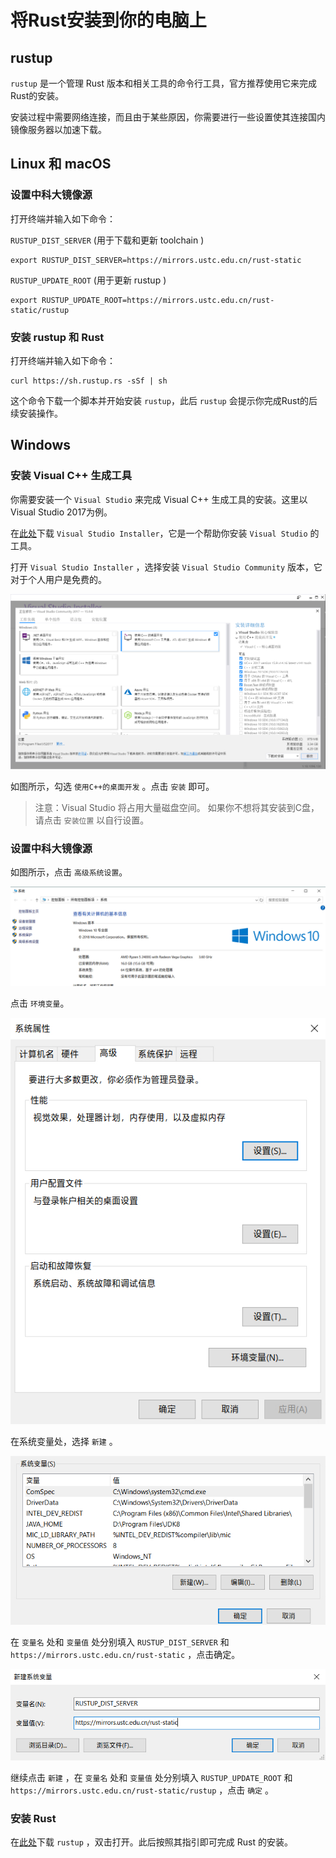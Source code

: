 # 将Rust安装到你的电脑上
## rustup
`rustup` 是一个管理 Rust 版本和相关工具的命令行工具，官方推荐使用它来完成Rust的安装。

安装过程中需要网络连接，而且由于某些原因，你需要进行一些设置使其连接国内镜像服务器以加速下载。

## Linux 和 macOS
### 设置中科大镜像源
打开终端并输入如下命令：

`RUSTUP_DIST_SERVER` (用于下载和更新 toolchain )
```
export RUSTUP_DIST_SERVER=https://mirrors.ustc.edu.cn/rust-static
```
`RUSTUP_UPDATE_ROOT` (用于更新 rustup )
```
export RUSTUP_UPDATE_ROOT=https://mirrors.ustc.edu.cn/rust-static/rustup
```
### 安装 rustup 和 Rust

打开终端并输入如下命令：
```shell
curl https://sh.rustup.rs -sSf | sh
```
这个命令下载一个脚本并开始安装 `rustup`，此后 `rustup` 会提示你完成Rust的后续安装操作。
## Windows
### 安装 Visual C++ 生成工具
你需要安装一个 `Visual Studio` 来完成 Visual C++ 生成工具的安装。这里以Visual Studio 2017为例。

在[此处](https://visualstudio.microsoft.com/zh-hans/thank-you-downloading-visual-studio/?sku=Community&rel=15)下载 `Visual Studio Installer`，它是一个帮助你安装 `Visual Studio` 的工具。

打开 `Visual Studio Installer` ，选择安装 `Visual Studio Community` 版本，它对于个人用户是免费的。

![visual-studio-installer](../images/chapter1/1.2/visual-studio-installer.jpg)

如图所示，勾选 `使用C++的桌面开发` 。点击 `安装` 即可。

>注意：Visual Studio 将占用大量磁盘空间。
如果你不想将其安装到C盘，请点击 `安装位置` 以自行设置。

### 设置中科大镜像源
如图所示，点击 `高级系统设置`。

![system](../images/chapter1/1.2/system.jpg)

点击 `环境变量`。

![advance](../images/chapter1/1.2/advance.jpg)

在系统变量处，选择 `新建` 。

![environment-variables](../images/chapter1/1.2/environment-variables.jpg)

在 `变量名` 处和 `变量值` 处分别填入 `RUSTUP_DIST_SERVER` 和 `https://mirrors.ustc.edu.cn/rust-static` ，点击确定。

![new-system-variable](../images/chapter1/1.2/new-system-variable.jpg)

继续点击 `新建` ，在 `变量名` 处和 `变量值` 处分别填入 `RUSTUP_UPDATE_ROOT` 和 `https://mirrors.ustc.edu.cn/rust-static/rustup` ，点击 `确定` 。

### 安装 Rust
在[此处](https://win.rustup.rs)下载 `rustup` ，双击打开。此后按照其指引即可完成 Rust 的安装。
